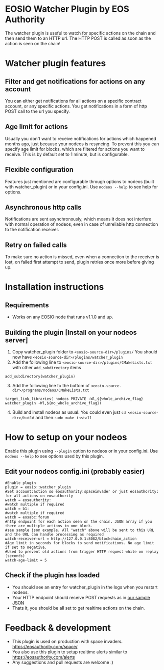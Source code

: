 # EOSIO Watcher Plugin by EOS Authority
The watcher plugin is useful to watch for specific actions on the chain and then send them to an HTTP url. 
The HTTP POST is called as soon as the action is seen on the chain!


# Watcher plugin features
## Filter and get notifications for actions on any account
You can either get notifications for all actions on a specific contract account, or any specific actions. You get notifications in a form of http POST call to the url you specify. 

## Age limit for actions
Usually you don't want to receive notifications for actions which happened months ago, just because your nodeos is resyncing. To prevent this you can specify age limit for blocks, which are filtered for actions you want to receive. This is by default set to 1 minute, but is configurable.

## Flexible configuration
Features just mentioned are configurable through options to nodeos (built with watcher_plugin) or in your config.ini. Use `nodeos --help` to see help for options.

## Asynchronous http calls
Notifications are sent asynchronously, which means it does not interfere with normal operation of nodeos, even in case of unreliable http connection to the notification receiver.

## Retry on failed calls
To make sure no action is missed, even when a connection to the receiver is lost, on failed first attempt to send, plugin retries once more before giving up.

# Installation instructions

## Requirements
- Works on any EOSIO node that runs v1.1.0 and up.

## Building the plugin [Install on your nodeos server]
1. Copy watcher_plugin folder to `<eosio-source-dir>/plugins/` You should now have `<eosio-source-dir>/plugins/watcher_plugin`
2. Add the following line to `<eosio-source-dir>/plugins/CMakeLists.txt` with other `add_subdirectory` items
  ```
  add_subdirectory(watcher_plugin)
  ```

3. Add the following line to the bottom of `<eosio-source-dir>/programs/nodeos/CMakeLists.txt`
  ```
  target_link_libraries( nodeos PRIVATE -Wl,${whole_archive_flag} watcher_plugin -Wl,${no_whole_archive_flag})
  ```
4. Build and install nodeos as usual. You could even just `cd <eosio-source-dir>/build` and then `sudo make install`

# How to setup on your nodeos

Enable this plugin using `--plugin` option to nodeos or in your config.ini. Use `nodeos --help` to see options used by this plugin.

## Edit your nodeos config.ini (probably easier)
```
#Enable plugin
plugin = eosio::watcher_plugin
#Set account:action so eosauthority:spaceinvader or just eosauthority: for all actions on eosauthority
watch = eosauthority:
#watch multiple if required 
watch = b1:
#watch multiple if required 
watch = eosabc:forum
#http endpoint for each action seen on the chain. JSON array if you there are multiple actions in one block.
#see sample json example. All "watch" above will be sent to this URL and the URL can handle processing as required
watch-receiver-url = http://127.0.0.1:8082/blockchain_action
#Age limit in seconds for blocks to send notifications. No age limit if set to negative.
#Used to prevent old actions from trigger HTTP request while on replay (seconds)
watch-age-limit = 5
 ```
## Check if the plugin has loaded
- You should see an entry for watcher_plugin in the logs when you restart nodeos. 
- Your HTTP endpoint should receive POST requests as in [our sample JSON](sample-post.json)
- Thats it, you should be all set to get realtime actions on the chain.

# Feedback & development
- This plugin is used on production with space invaders. https://eosauthority.com/space/
- You also use this plugin to setup realtime alerts similar to https://eosauthority.com/alerts 
- Any suggestions and pull requests are welcome :)
